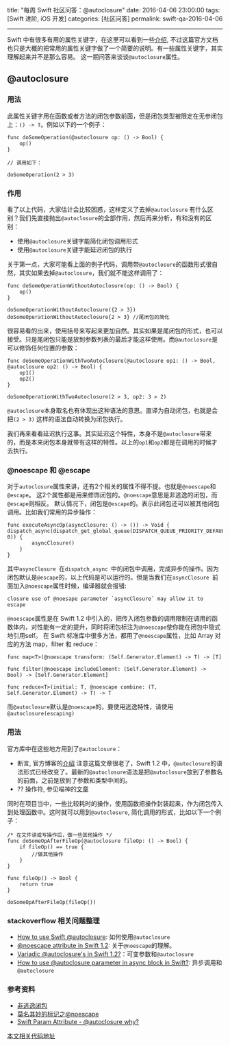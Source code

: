 title: "每周 Swift 社区问答：@autoclosure"
date: 2016-04-06 23:00:00
tags: [Swift 进阶, iOS 开发]
categories: [社区问答]
permalink: swift-qa-2016-04-06

---

Swift 中有很多有用的属性关键字，在这里可以看到一些[介绍](https://developer.apple.com/library/ios/documentation/Swift/Conceptual/Swift_Programming_Language/Attributes.html), 不过这篇官方文档也只是大概的把常用的属性关键字做了一个简要的说明。有一些属性关键字，其实理解起来并不是那么容易。
这一期问答来谈谈`@autoclosure`属性。

<!--more-->

## @autoclosure

### 用法
此属性关键字用在函数或者方法的闭包参数前面，但是闭包类型被限定在无参闭包上：`() -> T`。例如以下的一个例子：

```
func doSomeOperation(@autoclosure op: () -> Bool) {
    op()
}

// 调用如下：

doSomeOperation(2 > 3)

```

### 作用
看了以上代码，大家估计会比较困惑，这样定义了去掉`@autoclosure` 有什么区别？我们先直接抛出`@autoclosure`的全部作用，然后再来分析，有和没有的区别：

* 使用`@autoclosure`关键字能简化闭包调用形式
* 使用`@autoclosure`关键字能延迟闭包的执行

关于第一点，大家可能看上面的例子代码，调用带`@autoclosure`的函数形式很自然，其实如果去掉`@autoclosure`，我们就不能这样调用了：

```
func doSomeOperationWithoutAutoclosure(op: () -> Bool) {
    op()
}

doSomeOperationWithoutAutoclosure({2 > 3})
doSomeOperationWithoutAutoclosure{2 > 3} //尾闭包的简化
```

很容易看的出来，使用括号来写起来更加自然。其实如果是尾闭包的形式，也可以接受。只是尾闭包只能是放到参数列表的最后才能这样使用。而`@autoclosure`是可以修饰任何位置的参数：

```
func doSomeOperationWithTwoAutoclosure(@autoclosure op1: () -> Bool, @autoclosure op2: () -> Bool) {
    op1()
    op2()
}

doSomeOperationWithTwoAutoclosure(2 > 3, op2: 3 > 2)
```

`@autoclosure`本身取名也有体现出这种语法的意思。直译为自动闭包，也就是会把`(2 > 3)` 这样的语法自动转换为闭包执行。


我们再来看看延迟执行这事。其实延迟这个特性，本身不是`@autoclosure`带来的，而是本来闭包本身就带有这样的特性。以上的`op1`和`op2`都是在调用的时候才去执行。



### @noescape 和 @escape
对于`autoclosure`属性来讲，还有2个相关的属性不得不提。也就是`@noescape`和`@escape`。
这2个属性都是用来修饰闭包的。`@noescape`意思是非逃逸的闭包，而`@escape`则相反。
默认情况下，闭包是`@escape`的。表示此闭包还可以被其他闭包调用。比如我们常用的异步操作：

```
func executeAsyncOp(asyncClosure: () -> ()) -> Void {
dispatch_async(dispatch_get_global_queue(DISPATCH_QUEUE_PRIORITY_DEFAULT, 0)) {
        asyncClosure()
    }
}

```
其中`asyncClosure `在`dispatch_async `中的闭包中调用，完成异步的操作。因为闭包默认是`@escape`的，以上代码是可以运行的。但是当我们在`asyncClosure `前面加入`@noescape`属性时候，编译器就会报错:

```
closure use of @noesape parameter `asyncClosure` may allow it to escape
```

`@noescape`属性是在 Swift 1.2 中引入的，把传入闭包参数的调用限制在调用的函数体内，对性能有一定的提升，同时将闭包标注为`@noescape`使你能在闭包中隐式地引用self。
在 Swift 标准库中很多方法，都用了`@noescape`属性，比如 Array 对应的方法 map，filter 和 reduce：


```
func map<T>(@noescape transform: (Self.Generator.Element) -> T) -> [T]

func filter(@noescape includeElement: (Self.Generator.Element) -> Bool) -> [Self.Generator.Element]

func reduce<T>(initial: T, @noescape combine: (T, Self.Generator.Element) -> T) -> T
```

而`@autoclosure`默认是`@noescape`的，要使用逃逸特性，请使用`@autoclosure(escaping)`



### 用法

官方库中在这些地方用到了`@autoclosure`：
* 断言, 官方博客的[介绍](https://developer.apple.com/swift/blog/?id=4)
注意这篇文章很老了，Swift 1.2 中，`@autoclosure`的语法形式已经改变了。最新的`@autoclosure`语法是把`@autoclosure`放到了参数名的前面，之前是放到了参数和类型中间的。
* ?? 操作符, 参见喵神的[文章](http://swifter.tips/autoclosure/)

同时在项目当中，一些比较耗时的操作，使用函数把操作封装起来，作为闭包传入到处理函数中。这时就可以用到`@autoclosure`, 简化调用的形式，比如以下一个例子：

```
/* 在文件读或写操作后，做一些其他操作 */
func doSomeOpAfterFileOp(@autoclosure fileOp: () -> Bool) {
    if fileOp() == true {
        //做其他操作
    }
}

func fileOp() -> Bool {
    return true
}

doSomeOpAfterFileOp(fileOp())
```


### stackoverflow 相关问题整理

* [How to use Swift @autoclosure](http://stackoverflow.com/questions/24102617/how-to-use-swift-autoclosure): 如何使用`@autoclosure`
* [@noescape attribute in Swift 1.2](http://stackoverflow.com/questions/28427436/noescape-attribute-in-swift-1-2): 关于`@noescape`的理解。
* [Variadic @autoclosure's in Swift 1.2?](http://stackoverflow.com/questions/29750244/variadic-autoclosures-in-swift-1-2)：可变参数和`@autoclosure`
* [How to use @autoclosure parameter in async block in Swift?](http://stackoverflow.com/questions/30385467/how-to-use-autoclosure-parameter-in-async-block-in-swift): 异步调用和`@autoclosure`




### 参考资料
* [非逃逸闭包](http://wiki.jikexueyuan.com/project/swift/chapter2/07_Closures.html#nonescaping_closures)
* [莫名其妙的标记之@noescape](http://www.jianshu.com/p/c7e070888d0c)
* [Swift Param Attribute - @autoclosure why?](http://cn.v2ex.com/t/197563)

[本文相关代码地址](https://github.com/SwiftGGTeam/SwiftCommunityWeeklyQA/tree/master/20160406)






